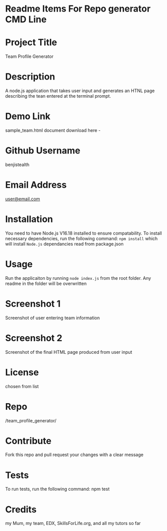 # Readme Items For Repo generator CMD Line


# Project Title
Team Profile Generator

# Description
A node.js application that takes user input and generates an HTNL page describing the tean entered at the terminal prompt.

# Demo Link
sample_team.html document download here - 

# Github Username
benjistealth

# Email Address
user@email.com

# Installation
You need to have Node.js V16.18 installed to ensure compatability. To install necessary dependencies, run the following command: `npm install` which will install `Node.js` dependancies read from package.json

# Usage
Run the applicaiton by running `node index.js` from the root folder.  Any readme in the folder will be overwritten

# Screenshot 1
Screenshot of user entering team information

# Screenshot 2
Screenshot of the final HTML page produced from user input

# License
chosen from list

# Repo
/team_profile_generator/

# Contribute
Fork this repo and pull request your changes with a clear message

# Tests
To run tests, run the following command: npm test

# Credits
 my Mum, my team, EDX, SkillsForLife.org, and all my tutors so far

